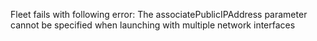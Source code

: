 Fleet fails with following error:
The associatePublicIPAddress parameter cannot be specified when launching with multiple network interfaces
